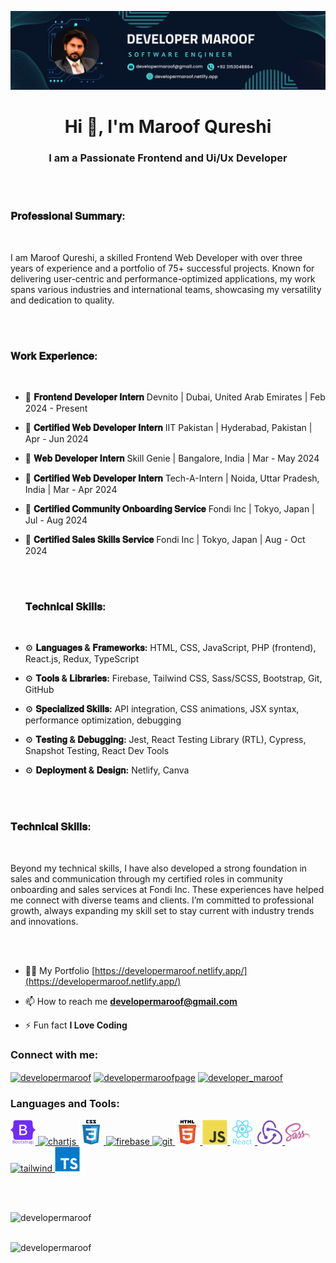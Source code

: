 ![Devloper Maroof](./banner.png)

<h1 align="center">Hi 👋, I'm Maroof Qureshi</h1>

<h3 align="center">I am a Passionate Frontend and Ui/Ux Developer</h3>

<br><br>

<h3>𝐏𝐫𝐨𝐟𝐞𝐬𝐬𝐢𝐨𝐧𝐚𝐥 𝐒𝐮𝐦𝐦𝐚𝐫𝐲:</h3>

<br>

I am Maroof Qureshi, a skilled Frontend Web Developer with over three years of experience and a portfolio of 75+ successful projects. Known for delivering user-centric and performance-optimized applications, my work spans various industries and international teams, showcasing my versatility and dedication to quality.

<br><br>

<h3>𝐖𝐨𝐫𝐤 𝐄𝐱𝐩𝐞𝐫𝐢𝐞𝐧𝐜𝐞:</h3>

<br>

- 💼 **𝐅𝐫𝐨𝐧𝐭𝐞𝐧𝐝 𝐃𝐞𝐯𝐞𝐥𝐨𝐩𝐞𝐫 𝐈𝐧𝐭𝐞𝐫𝐧**
  Devnito | Dubai, United Arab Emirates | Feb 2024 - Present

- 💼 **𝐂𝐞𝐫𝐭𝐢𝐟𝐢𝐞𝐝 𝐖𝐞𝐛 𝐃𝐞𝐯𝐞𝐥𝐨𝐩𝐞𝐫 𝐈𝐧𝐭𝐞𝐫𝐧**
  IIT Pakistan | Hyderabad, Pakistan | Apr - Jun 2024

- 💼 **𝐖𝐞𝐛 𝐃𝐞𝐯𝐞𝐥𝐨𝐩𝐞𝐫 𝐈𝐧𝐭𝐞𝐫𝐧**
  Skill Genie | Bangalore, India | Mar - May 2024

- 💼 **𝐂𝐞𝐫𝐭𝐢𝐟𝐢𝐞𝐝 𝐖𝐞𝐛 𝐃𝐞𝐯𝐞𝐥𝐨𝐩𝐞𝐫 𝐈𝐧𝐭𝐞𝐫𝐧**
  Tech-A-Intern | Noida, Uttar Pradesh, India | Mar - Apr 2024

- 💼 **𝐂𝐞𝐫𝐭𝐢𝐟𝐢𝐞𝐝 𝐂𝐨𝐦𝐦𝐮𝐧𝐢𝐭𝐲 𝐎𝐧𝐛𝐨𝐚𝐫𝐝𝐢𝐧𝐠 𝐒𝐞𝐫𝐯𝐢𝐜𝐞**
  Fondi Inc | Tokyo, Japan | Jul - Aug 2024

- 💼 **𝐂𝐞𝐫𝐭𝐢𝐟𝐢𝐞𝐝 𝐒𝐚𝐥𝐞𝐬 𝐒𝐤𝐢𝐥𝐥𝐬 𝐒𝐞𝐫𝐯𝐢𝐜𝐞**
  Fondi Inc | Tokyo, Japan | Aug - Oct 2024

  <br><br>

  <h3>𝐓𝐞𝐜𝐡𝐧𝐢𝐜𝐚𝐥 𝐒𝐤𝐢𝐥𝐥𝐬:</h3>

<br>

- ⚙️ **𝐋𝐚𝐧𝐠𝐮𝐚𝐠𝐞𝐬 & 𝐅𝐫𝐚𝐦𝐞𝐰𝐨𝐫𝐤𝐬:**
  HTML, CSS, JavaScript, PHP (frontend), React.js, Redux, TypeScript

- ⚙️ **𝐓𝐨𝐨𝐥𝐬 & 𝐋𝐢𝐛𝐫𝐚𝐫𝐢𝐞𝐬:**
  Firebase, Tailwind CSS, Sass/SCSS, Bootstrap, Git, GitHub

- ⚙️ **𝐒𝐩𝐞𝐜𝐢𝐚𝐥𝐢𝐳𝐞𝐝 𝐒𝐤𝐢𝐥𝐥𝐬:**
  API integration, CSS animations, JSX syntax, performance optimization, debugging

- ⚙️ **𝐓𝐞𝐬𝐭𝐢𝐧𝐠 & 𝐃𝐞𝐛𝐮𝐠𝐠𝐢𝐧𝐠:**
  Jest, React Testing Library (RTL), Cypress, Snapshot Testing, React Dev Tools

- ⚙️ **𝐃𝐞𝐩𝐥𝐨𝐲𝐦𝐞𝐧𝐭 & 𝐃𝐞𝐬𝐢𝐠𝐧:**
  Netlify, Canva

<br><br>

  <h3>𝐓𝐞𝐜𝐡𝐧𝐢𝐜𝐚𝐥 𝐒𝐤𝐢𝐥𝐥𝐬:</h3>

<br>

Beyond my technical skills, I have also developed a strong foundation in sales and communication through my certified roles in community onboarding and sales services at Fondi Inc. These experiences have helped me connect with diverse teams and clients. I’m committed to professional growth, always expanding my skill set to stay current with industry trends and innovations.

<br><br>

- 👨‍💻 My Portfolio [https://developermaroof.netlify.app/](https://developermaroof.netlify.app/)

- 📫 How to reach me **developermaroof@gmail.com**

- ⚡ Fun fact **I Love Coding**

<h3 align="left">Connect with me:</h3>
<p align="left">
<a href="https://linkedin.com/in/developermaroof" target="blank"><img align="center" src="https://raw.githubusercontent.com/rahuldkjain/github-profile-readme-generator/master/src/images/icons/Social/linked-in-alt.svg" alt="developermaroof" height="30" width="40" /></a>
<a href="https://fb.com/developermaroofpage" target="blank"><img align="center" src="https://raw.githubusercontent.com/rahuldkjain/github-profile-readme-generator/master/src/images/icons/Social/facebook.svg" alt="developermaroofpage" height="30" width="40" /></a>
<a href="https://instagram.com/developer_maroof" target="blank"><img align="center" src="https://raw.githubusercontent.com/rahuldkjain/github-profile-readme-generator/master/src/images/icons/Social/instagram.svg" alt="developer_maroof" height="30" width="40" /></a>
</p>

<h3 align="left">Languages and Tools:</h3>
<p align="left"> <a href="https://getbootstrap.com" target="_blank" rel="noreferrer"> <img src="https://raw.githubusercontent.com/devicons/devicon/master/icons/bootstrap/bootstrap-plain-wordmark.svg" alt="bootstrap" width="40" height="40"/> </a> <a href="https://www.chartjs.org" target="_blank" rel="noreferrer"> <img src="https://www.chartjs.org/media/logo-title.svg" alt="chartjs" width="40" height="40"/> </a> <a href="https://www.w3schools.com/css/" target="_blank" rel="noreferrer"> <img src="https://raw.githubusercontent.com/devicons/devicon/master/icons/css3/css3-original-wordmark.svg" alt="css3" width="40" height="40"/> </a> <a href="https://firebase.google.com/" target="_blank" rel="noreferrer"> <img src="https://www.vectorlogo.zone/logos/firebase/firebase-icon.svg" alt="firebase" width="40" height="40"/> </a> <a href="https://git-scm.com/" target="_blank" rel="noreferrer"> <img src="https://www.vectorlogo.zone/logos/git-scm/git-scm-icon.svg" alt="git" width="40" height="40"/> </a> <a href="https://www.w3.org/html/" target="_blank" rel="noreferrer"> <img src="https://raw.githubusercontent.com/devicons/devicon/master/icons/html5/html5-original-wordmark.svg" alt="html5" width="40" height="40"/> </a> <a href="https://developer.mozilla.org/en-US/docs/Web/JavaScript" target="_blank" rel="noreferrer"> <img src="https://raw.githubusercontent.com/devicons/devicon/master/icons/javascript/javascript-original.svg" alt="javascript" width="40" height="40"/> </a> <a href="https://reactjs.org/" target="_blank" rel="noreferrer"> <img src="https://raw.githubusercontent.com/devicons/devicon/master/icons/react/react-original-wordmark.svg" alt="react" width="40" height="40"/> </a> <a href="https://redux.js.org" target="_blank" rel="noreferrer"> <img src="https://raw.githubusercontent.com/devicons/devicon/master/icons/redux/redux-original.svg" alt="redux" width="40" height="40"/> </a> <a href="https://sass-lang.com" target="_blank" rel="noreferrer"> <img src="https://raw.githubusercontent.com/devicons/devicon/master/icons/sass/sass-original.svg" alt="sass" width="40" height="40"/> </a> <a href="https://tailwindcss.com/" target="_blank" rel="noreferrer"> <img src="https://www.vectorlogo.zone/logos/tailwindcss/tailwindcss-icon.svg" alt="tailwind" width="40" height="40"/> </a> <a href="https://www.typescriptlang.org/" target="_blank" rel="noreferrer"> <img src="https://raw.githubusercontent.com/devicons/devicon/master/icons/typescript/typescript-original.svg" alt="typescript" width="40" height="40"/> </a> </p>
  <br><br>
<p><img align="left" src="https://github-readme-stats.vercel.app/api/top-langs?username=developermaroof&show_icons=true&locale=en&layout=compact" alt="developermaroof" /></p>
<br><br>
<p align="left"> <img src="https://komarev.com/ghpvc/?username=developermaroof&label=Profile%20views&color=0e75b6&style=flat" alt="developermaroof" /> </p>

<!-- <img align='right' alt='coding' width='400' src='https://raw.githubusercontent.com/rajpratyush/rajpratyush/master/me_1.gif'> -->
